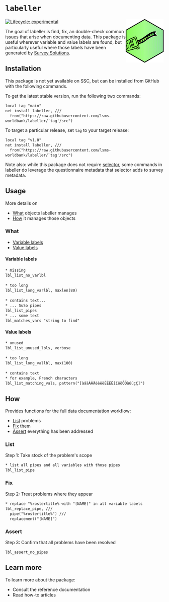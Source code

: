 # `labeller`

<img src='src/dev/assets/logo.png' align="right" height="139" />

<!-- badges: start -->
[![Lifecycle:
experimental](https://img.shields.io/badge/lifecycle-experimental-orange.svg)](https://lifecycle.r-lib.org/articles/stages.html#experimental)
<!-- badges: end -->

The goal of labeller is find, fix, an double-check common issues that arise when documenting data. This package is useful wherever variable and value labels are found, but particularly useful where those labels have been generated by [Survey Solutions](https://mysurvey.solutions/).

##  Installation

This package is not yet available on SSC, but can be installed from GitHub with the following commands.

To get the latest stable version, run the following two commands:

```
local tag "main"
net install labeller, ///
  from("https://raw.githubusercontent.com/lsms-worldbank/labeller/`tag'/src")
```

To target a particular release, set `tag` to your target release:

```
local tag "v1.0"
net install labeller, ///
  from("https://raw.githubusercontent.com/lsms-worldbank/labeller/`tag'/src")
```

Note also: while this package does not require [selector](https://github.com/lsms-worldbank/selector), some commands in labeller do leverage the questionnaire metadata that selector adds to survey metadata. 

## Usage

More details on 

- [What](#what) objects labeller manages
- [How](#how) it manages those objects

### What

- [Variable labels](#variable-labels)
- [Value labels](#value-labels)

#### Variable labels

```
* missing
lbl_list_no_varlbl

* too long
lbl_list_long_varlbl, maxlen(80)

* contains text...
* ... SuSo pipes
lbl_list_pipes
* ... some text
lbl_matches_vars "string to find"
```

#### Value labels

```
* unused
lbl_list_unused_lbls, verbose

* too long
lbl_list_long_vallbl, max(100)

* contains text
* for example, French characters
lbl_list_matching_vals, pattern("[àâäÀÂÄéèêëÉÈÊËîïôöÔÖùûüçÇ]")
```

## How

Provides functions for the full data documentation workflow:

- [List](#list) problems
- [Fix](#fix) them
- [Assert](#assert) everything has been addressed

### List

Step 1: Take stock of the problem's scope

```
* list all pipes and all variables with those pipes
lbl_list_pipe
```

### Fix

Step 2: Treat problems where they appear

```
* replace "%rostertitle% with "[NAME]" in all variable labels
lbl_replace_pipe, ///
  pipe("%rostertitle%") ///
  replacement("[NAME]")
```

### Assert

Step 3: Confirm that all problems have been resolved

```
lbl_assert_no_pipes
```

## Learn more

To learn more about the package:

- Consult the reference documentation
- Read how-to articles
